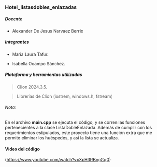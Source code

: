 ### Hotel_listasdobles_enlazadas

 ##### Docente
- Alexander De Jesus Narvaez Berrio

##### Integrantes
 - Maria Laura Tafur.

 - Isabella Ocampo Sánchez.

##### Plataforma y herramientas utilizadas
> Clion 2024.3.5.

> Librerías de Clion (iostrem, windows.h, fstream)

###### Nota:

En el archivo **main.cpp** se ejecuta el código, y se corren las funciones pertenecientes a la clase ListaDobleEnlazada.
Además de cumplir con los requerimientos estipulados, este proyecto tiene una función extra que me permite eliminar los huéspedes, y así la lista se actualiza. 

#### Video del código 

(https://www.youtube.com/watch?v=XpH3RBngGq0)
